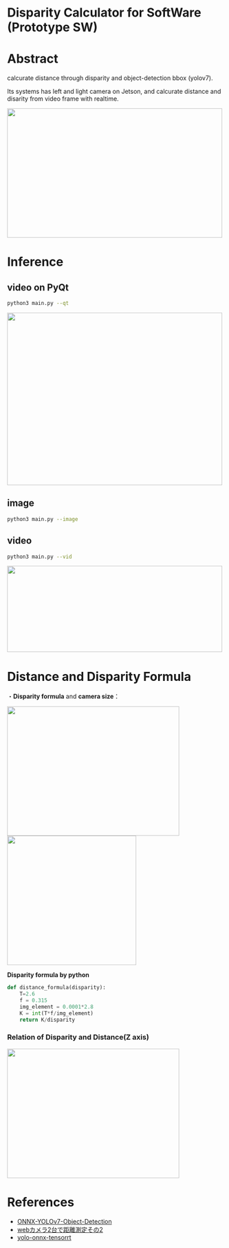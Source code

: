 # Disparity Calculator for SoftWare (Prototype SW)

# Abstract

calcurate distance through disparity and object-detection bbox (yolov7).

Its systems has left and light camera on Jetson, and calcurate distance and disarity from video frame with realtime.

<img src="https://user-images.githubusercontent.com/48679574/208080750-93395d41-45a5-434e-91de-5a8a0928e53e.png" width="500" height="300"/>

# Inference

## video on PyQt
```sh
python3 main.py --qt
```
<img src="https://user-images.githubusercontent.com/48679574/210753162-1e912d47-b09e-46d5-a024-1ade37320e94.png" width="500" height="400"/>

## image
```sh
python3 main.py --image
```
## video
```sh
python3 main.py --vid
```

<img src="https://user-images.githubusercontent.com/48679574/210753196-0752cee8-d34e-466d-8a8f-34e33311cceb.gif" width="500" height="200"/>


# Distance and Disparity Formula

・<b>Disparity formula</b> and <b>camera size</b>：

<img src="https://user-images.githubusercontent.com/48679574/208103502-10d83963-b34c-4268-9e89-c1109f7bf2bb.png" width="400" height="300"/><img src="https://user-images.githubusercontent.com/48679574/208103490-39835a32-649e-4cf9-adbf-51bb7d3fd85c.png" width="300" height="300"/>



<b>Disparity formula by python</b>
```python
def distance_formula(disparity):
    T=2.6
    f = 0.315
    img_element = 0.0001*2.8
    K = int(T*f/img_element)
    return K/disparity
```

### Relation of Disparity and Distance(Z axis)

<img src="https://user-images.githubusercontent.com/48679574/208106182-219e477f-7608-4fd0-9345-7d29ab568933.jpg" width="400" height="300"/>


# References
- [ONNX-YOLOv7-Object-Detection](https://github.com/ibaiGorordo/ONNX-YOLOv7-Object-Detection)
- [webカメラ2台で距離測定その2](https://qiita.com/ringo156/items/9d4f81cd9aa70aa626ff)
- [yolo-onnx-tensorrt](https://github.com/bei91/yolov5-onnx-tensorrt)

